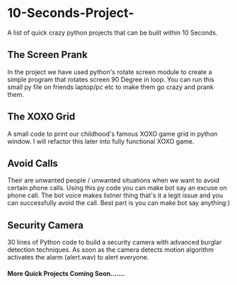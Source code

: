 # 10-Seconds-Project-
A list of quick crazy python projects that can be built within 10 Seconds.

## The Screen Prank
In the project we have used python's rotate screen module to create a simple program that rotates screen 90 Degree in loop.
You can run this small py file on friends laptop/pc etc to make them go crazy and prank them.

## The XOXO Grid
A small code to print our childhood's famous XOXO game grid in python window. I will refactor this later into fully functional XOXO game.

## Avoid Calls
Their are unwanted people / unwanted situations when we want to avoid certain phone calls. Using this py code you can make bot say an excuse on phone call. The bot voice makes listner thing that's it a legit issue and you can successfully avoid the call. Best part is you can make bot say anything:)

## Security Camera
30 lines of Python code to build a security camera with advanced burglar detection techniques. As soon as the camera detects motion algorithm activates the alarm (alert.wav) to alert everyone.

#### More Quick Projects Coming Soon.......
